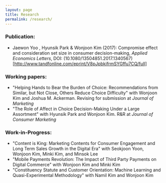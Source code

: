 ```yaml
---
layout: page
title: Research
permalink: /research/
---
```


### Publication:
* Jaewon Yoo , Hyunsik Park & Wonjoon Kim (2017): Compromise effect and consideration set size in consumer decision-making, _Applied Economics Letters_, DOI: (10.1080/13504851.2017.1340567) [http://www.tandfonline.com/eprint/V8pJpbkifrmSYGffu7CQ/full]

### Working papers:
* "Helping Hands to Bear the Burden of Choice: Recommendations from Similar, but Not Close, Others Reduce Choice Difficulty" with Wonjoon Kim and Joshua M. Ackerman. Revising for submission at _Journal of Marketing_
* "The Role of Affect in Choice Decision-Making Under a Large Assortment" with Hyunsik Park and Wonjoon Kim. R&R at _Journal of Consumer Marketing_

### Work-in-Progress:
* "Content is King: Marketing Contents for Consumer Engagement and Long Term Sales Growth in the Digital Era" with Seokjoon Yoon, Wonjoon Kim, Minki Kim, and Minsok Lee
* "Mobile Payments Revolution: The Impact of Third Party Payments on Digital Commerce" with Wonjoon Kim and Minki Kim
* "Constituency Statute and Customer Orientation: Machine Learning and Quasi-Experimental Methodology" with Namil Kim and Wonjoon Kim
